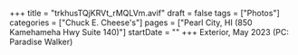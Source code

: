+++
title = "trkhusTQjKRVt_rMQLVm.avif"
draft = false
tags = ["Photos"]
categories = ["Chuck E. Cheese's"]
pages = ["Pearl City, HI (850 Kamehameha Hwy Suite 140)"]
startDate = ""
+++
Exterior, May 2023 (PC: Paradise Walker)
